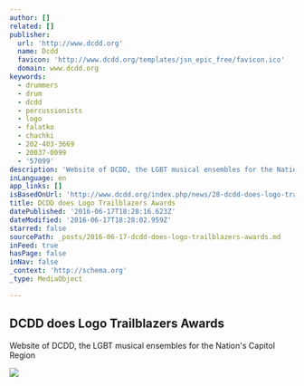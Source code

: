 ```yaml
---
author: []
related: []
publisher:
  url: 'http://www.dcdd.org'
  name: Dcdd
  favicon: 'http://www.dcdd.org/templates/jsn_epic_free/favicon.ico'
  domain: www.dcdd.org
keywords:
  - drummers
  - drum
  - dcdd
  - percussionists
  - logo
  - falatko
  - chachki
  - 202-403-3669
  - 20037-0099
  - '57099'
description: 'Website of DCDD, the LGBT musical ensembles for the Nation''s Capitol Region'
inLanguage: en
app_links: []
isBasedOnUrl: 'http://www.dcdd.org/index.php/news/28-dcdd-does-logo-trailblazers-awards'
title: DCDD does Logo Trailblazers Awards
datePublished: '2016-06-17T18:28:16.623Z'
dateModified: '2016-06-17T18:28:02.959Z'
starred: false
sourcePath: _posts/2016-06-17-dcdd-does-logo-trailblazers-awards.md
inFeed: true
hasPage: false
inNav: false
_context: 'http://schema.org'
_type: MediaObject

---
```

<article style=""><h1>DCDD does Logo Trailblazers Awards</h1><p>Website of DCDD, the LGBT musical ensembles for the Nation's Capitol Region</p><img src="http://www.capitalpride.org/wp-content/uploads/Capital-Pride-Logo.jpg" /></article>